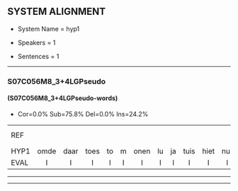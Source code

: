 
## SYSTEM ALIGNMENT

- System Name = hyp1

- Speakers = 1

- Sentences = 1

---

### S07C056M8_3+4LGPseudo

#### (S07C056M8_3+4LGPseudo-words)

- Cor=0.0%	Sub=75.8%	Del=0.0%	Ins=24.2%

|  |  |  |  |  |  |  |  |  |  |  |  |  |  |  |  |  |  |  |  |  |  |  |  |  |  |  |  |  |  |  |  |  |  |  |  |  |  |  |  |  |  |  |  |  |  |  |  |  |  |  |  |  |  |  |  |  |  |  |  |  |  |  |  |  |  |  |  |  |  |  |  |  |  |  |  |  |  |  |  |  |  |  |  |  |  |  |  |  |  |  |  |  |  |  |  |  |  |  |  |
|:--- |:---:|:---:|:---:|:---:|:---:|:---:|:---:|:---:|:---:|:---:|:---:|:---:|:---:|:---:|:---:|:---:|:---:|:---:|:---:|:---:|:---:|:---:|:---:|:---:|:---:|:---:|:---:|:---:|:---:|:---:|:---:|:---:|:---:|:---:|:---:|:---:|:---:|:---:|:---:|:---:|:---:|:---:|:---:|:---:|:---:|:---:|:---:|:---:|:---:|:---:|:---:|:---:|:---:|:---:|:---:|:---:|:---:|:---:|:---:|:---:|:---:|:---:|:---:|:---:|:---:|:---:|:---:|:---:|:---:|:---:|:---:|:---:|:---:|:---:|:---:|:---:|:---:|:---:|:---:|:---:|:---:|:---:|:---:|:---:|:---:|:---:|:---:|:---:|:---:|:---:|:---:|:---:|:---:|:---:|:---:|:---:|:---:|:---:|:---:|
| REF |  |  |  |  |  |  |  |  |  |  |  |  |  |  |  |  |  |  |  |  |  |  |  |  | ometuif | * | toejietsen | * | * | * | oonwijlen | jattesiet | nurudien | * | * | stoenydaas | deuveltek | juitonie | gevijdel | sidowaan | spekkeraai | * | wachteniek | verpierik | nappegreeuw | mantaroen | schielendaspen | crobeklunker | * | kabbestepen | verwarig | ooiebiekje | fandelig | * | * | * | fandelig | jalekrewen | * | smoralij | zeekvlachine | * | kanaroe | toineetlijgen | * | meitsegrok | * | * | kantelogsten | * | * | * | kantelogsten | ondermind | * | choporatie | zennebral | *(zonnebrand) | ijraspangen | * | blottenduuf | * | * | girdofhaalder | * | tobbermoeit | * | poentalschouden | * | * | * | * | havedil | verbrakkertje | * | gerauwejaak | hapeneren | * | * |
| HYP1 | omde | daar | toes | to | m | onen | lu | ja | tuis | hiet | nur | er | in | stoo | je | daat | ja | deuven | tek | ja | tohne | gevare | dar | cidoan | spekelr | ai | wachtenk | verpe | zek | natel | greo | mandaro | schiler | da's | ben | krope | kkle | kapus | depen | verwaring | h | ja | pik | a | van | dit | van | de | lig | lug | ja | go | tre | smoralre | ze | gevale | gene | cogaro | oee | met | krok | kont | tehoug | stuin | andalocgse | onde | der | mind | fuporti | hoe | zinde | bral | zonebant | is | het? | r | as | paum | bloten | de | die | de | gerto | fa | dar | toberm | t | bda | bunda | bosta | als | schaten | av | de | i | verbrakkingerte | garnaue | jaak | apenerene |
| EVAL | I | I | I | I | I | I | I | I | I | I | I | I | I | I | I | I | I | I | I | I | I | I | I | I | S | S | S | S | S | S | S | S | S | S | S | S | S | S | S | S | S | S | S | S | S | S | S | S | S | S | S | S | S | S | S | S | S | S | S | S | S | S | S | S | S | S | S | S | S | S | S | S | S | S | S | S | S | S | S | S | S | S | S | S | S | S | S | S | S | S | S | S | S | S | S | S | S | S | S |
---

---
